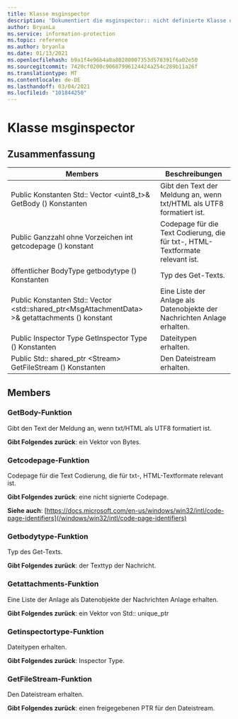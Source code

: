 ```yaml
---
title: Klasse msginspector
description: 'Dokumentiert die msginspector:: nicht definierte Klasse des Microsoft Information Protection (MIP) SDK.'
author: BryanLa
ms.service: information-protection
ms.topic: reference
ms.author: bryanla
ms.date: 01/13/2021
ms.openlocfilehash: b9a1f4e96b4a8a80280007353d578391f6a02e50
ms.sourcegitcommit: 7420cf0200c90687996124424a254c289b11a26f
ms.translationtype: MT
ms.contentlocale: de-DE
ms.lasthandoff: 03/04/2021
ms.locfileid: "101844250"
---
```

# <a name="class-msginspector"></a>Klasse msginspector 
  
## <a name="summary"></a>Zusammenfassung
 Members                        | Beschreibungen                                
--------------------------------|---------------------------------------------
Public Konstanten Std:: Vector \<uint8_t\>& GetBody () Konstanten  |  Gibt den Text der Meldung an, wenn txt/HTML als UTF8 formatiert ist.
Public Ganzzahl ohne Vorzeichen int getcodepage () konstant  |  Codepage für die Text Codierung, die für txt-, HTML-Textformate relevant ist.
öffentlicher BodyType getbodytype () Konstanten  |  Typ des Get-Texts.
Public Konstanten Std:: Vector \<std::shared_ptr\<MsgAttachmentData\> \>& getattachments () konstant  |  Eine Liste der Anlage als Datenobjekte der Nachrichten Anlage erhalten.
Public Inspector Type GetInspector Type () Konstanten  |  Dateitypen erhalten.
Public Std:: shared_ptr \<Stream\> GetFileStream () Konstanten  |  Den Dateistream erhalten.
  
## <a name="members"></a>Members
  
### <a name="getbody-function"></a>GetBody-Funktion
Gibt den Text der Meldung an, wenn txt/HTML als UTF8 formatiert ist.

  
**Gibt Folgendes zurück**: ein Vektor von Bytes.
  
### <a name="getcodepage-function"></a>Getcodepage-Funktion
Codepage für die Text Codierung, die für txt-, HTML-Textformate relevant ist.

  
**Gibt Folgendes zurück**: eine nicht signierte Codepage. 
  
**Siehe auch**: [https://docs.microsoft.com/en-us/windows/win32/intl/code-page-identifiers](/windows/win32/intl/code-page-identifiers)
  
### <a name="getbodytype-function"></a>Getbodytype-Funktion
Typ des Get-Texts.

  
**Gibt Folgendes zurück**: der Texttyp der Nachricht.
  
### <a name="getattachments-function"></a>Getattachments-Funktion
Eine Liste der Anlage als Datenobjekte der Nachrichten Anlage erhalten.

  
**Gibt Folgendes zurück**: ein Vektor von Std:: unique_ptr<MsgAttachmentData>
  
### <a name="getinspectortype-function"></a>Getinspectortype-Funktion
Dateitypen erhalten.

  
**Gibt Folgendes zurück**: Inspector Type.
  
### <a name="getfilestream-function"></a>GetFileStream-Funktion
Den Dateistream erhalten.

  
**Gibt Folgendes zurück**: einen freigegebenen PTR für den Dateistream.